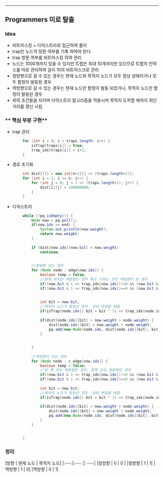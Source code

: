 ---
## Programmers 미로 탈출
### **Idea**
* 비트마스킹 + 다익스트라로 접근하여 풀이
* trap인 노드의 방문 여부를 기록 하여야 한다.
* trap 방문 여부를 비트마스킹 하여 관리
* 노드는 1000개까지 있을 수 있지만 트랩은 최대 10개까지만 있으므로 트랩의 인덱스를 따로 관리하여 길이 10의 비트마스크로 관리
* 정방향으로 갈 수 있는 경우는 현재 노드와 목적지 노드가 모두 정상 상태이거나 모두 함정이 발동된 경우
* 역방향으로 갈 수 있는 경우는 현재 노드만 함정이 발동 되었거나, 목적지 노드만 함정이 발동된 경우
* 위의 조건들을 지키며 다익스트라 알고리즘을 적용시켜 목적지 도착할 때까지 최단 거리를 갱신 시킴


### ** 핵심 부분 구현**
- trap 관리

```java        
		for (int i = 0; i < traps.length; i++) {
			isTrap[traps[i]] = true;
			trap_idx[traps[i]] = i+1;
		}
```

- 경로 초기화

```java
		int dist[][] = new int[n+1][1 << (traps.length+1)];
		for (int i = 1; i <= n; i++) {
			for (int j = 0; j < 1 << (traps.length+1); j++) {
				dist[i][j] = 100000000;
			}
		}
```

- 다익스트라

```java
		while (!pq.isEmpty()) {
			Node now = pq.poll();
			if(now.idx == end) {
				System.out.println(now.weight);
				return now.weight;
			}
			
			if (dist[now.idx][now.bit] < now.weight)
				continue;
			
			
			//정방향 있는 경우
			for (Node node : edge[now.idx]) {
				boolean temp = false;
				//현재 위치만 역방향인 경우 혹은 가려는 곳만 역방향이 된 경우
				if((now.bit & 1 << trap_idx[now.idx])!=0 && (now.bit & 1 << trap_idx[node.idx])==0) continue;
				if((now.bit & 1 << trap_idx[now.idx])==0 && (now.bit & 1 << trap_idx[node.idx])!=0) continue;
				
				
				int bit = now.bit;
				//목적지 노드가 함정인 경우  상태 변경을 해줌
				if(isTrap[node.idx]) bit = bit ^ (1 << trap_idx[node.idx]);
				
				if(dist[node.idx][bit] > now.weight + node.weight) {
					dist[node.idx][bit] = now.weight + node.weight;
					pq.add(new Node(node.idx, dist[node.idx][bit], bit));
				}
				
				
			}
			
			//역방향이 있는 경우
			for (Node node : r_edge[now.idx]) {
				boolean temp = false;
				//양 쪽 모두 역방향인 경우, 양쪽 모두 정방향인 경우
				if((now.bit & 1 << trap_idx[now.idx])!=0 && (now.bit & 1 << trap_idx[node.idx])!=0) continue;
				if((now.bit & 1 << trap_idx[now.idx])==0 && (now.bit & 1 << trap_idx[node.idx])==0) continue;
				
				int bit = now.bit;
				//목적지 노드가 함정인 경우  상태 변경을 해줌
				if(isTrap[node.idx]) bit = bit ^ (1 << trap_idx[node.idx]);
				
				if(dist[node.idx][bit] > now.weight + node.weight) {
					dist[node.idx][bit] = now.weight + node.weight;
					pq.add(new Node(node.idx, dist[node.idx][bit], bit));
				}
			}
			

		}
```

### 정리
|방향 | 현재 노드 | 목적지 노드|
|:---:|:---: |: ---:|
|정방향 | 0 | 0 |
|정방향 | 1 | 1|
|역방향 | 1 | 0|
|역방향 | 0 | 1|


